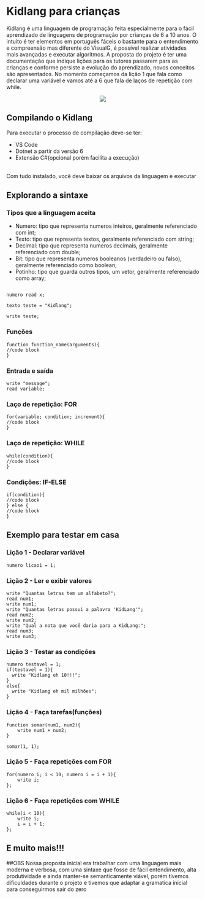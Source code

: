 # Kidlang para crianças

Kidlang é uma linguagem de programação feita especialmente para o fácil aprendizado de linguagens de programação por crianças de 6 a 10 anos. O intuito é ter elementos em português fáceis o bastante para o entendimento e compreensão mas diferente do VisualG, é possível realizar atividades mais avançadas e executar algoritmos.
A proposta do projeto é ter uma documentação que indique lições para os tutores passarem para as crianças e conforme persiste a evolução do aprendizado, novos conceitos são apresentados. No momento começamos da lição 1 que fala como declarar uma variável e vamos até a 6 que fala de laços de repetição com while.

<center><img style="align-self:center" src='https://github.com/LeonardoFariaOliveira/TrabalhoFinalCompiladores/assets/89713903/2728fc9d-c99e-404c-8483-0a4bb728392e' /></center>

## Compilando o Kidlang

Para executar o processo de compilação deve-se ter:
<br>
<ul>
  <li>VS Code</li> 
  <li>Dotnet a partir da versão 6</li>
  <li>Extensão C#(opcional porém facilita a execução)</li>
</ul>
<br>
Com tudo instalado, você deve baixar os arquivos da linguagem e executar

## Explorando a sintaxe



### Tipos que a linguagem aceita

<ul>
  <li>Numero: tipo que representa numeros inteiros, geralmente referenciado com int;</li>
  <li>Texto: tipo que representa textos, geralmente referenciado com string;</li>
  <li>Decimal: tipo que representa numeros decimais, geralmente referenciado com double;</li>
  <li>Bit: tipo que representa numeros booleanos (verdadeiro ou falso), geralmente referenciado como boolean;</li>
  <li>Potinho: tipo que guarda outros tipos, um vetor, geralmente referenciado como array;</li>  
</ul>


```

numero read x;

texto teste = "Kidlang";

write teste;

```


### Funções
```
function function_name(arguments){
//code block
}
```

### Entrada e saída
```
write "message";
read variable;

```

### Laço de repetição: FOR
```
for(variable; condition; increment){
//code block
}
```
### Laço de repetição: WHILE
```
while(condition){
//code block
}
```
### Condições: IF-ELSE
```
if(condition){
//code block
} else {
//code block
}
```
## Exemplo para testar em casa


### Lição 1 -  Declarar variável
```
numero licao1 = 1;
```

### Lição 2 -  Ler e exibir valores
```
write "Quantas letras tem um alfabeto?";
read num1;
write num1;
write "Quantas letras possui a palavra 'KidLang'";
read num2;
write num2;
write "Qual a nota que você daria para a KidLang:";
read num3;
write num3;
```

### Lição 3 -  Testar as condições
```
numero testavel = 1;
if(testavel = 1){
  write "Kidlang eh 10!!!";
}
else{
  write "Kidlang eh mil milhões";
}
```

### Lição 4 -  Faça tarefas(funções)
```
function somar(num1, num2){
    write num1 + num2;
}

somar(1, 1);
```

### Lição 5 -  Faça repetições com FOR
```
for(numero i; i < 10; numero i = i + 1){
    write i;
};
```


### Lição 6 -  Faça repetições com WHILE
```
while(i < 10){
    write i;
    i = i + 1;
};
```


## E muito mais!!!

##OBS
Nossa proposta inicial era trabalhar com uma linguagem mais moderna e verbosa, com uma sintaxe que fosse de fácil entendimento, alta produtividade e ainda manter-se semanticamente viável, porém tivemos dificuldades durante o projeto e tivemos que adaptar a gramatica inicial para conseguirmos sair do zero
